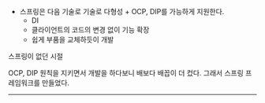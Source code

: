 
- 스프링은 다음 기술로 기술로 다형성 + OCP, DIP를 가능하게 지원한다.
  - DI
  - 클라이언트의 코드의 변경 없이 기능 확장 
  - 쉽게 부품을 교체하듯이 개발

스프링이 없던 시절

OCP, DIP 원칙을 지키면서 개발을 하다보니 배보다 배꼽이 더 컸다.
그래서 스프링 프레임워크를 만들었다.

---


	